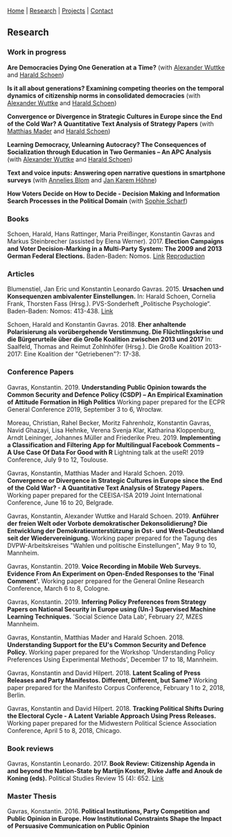 [Home](https://kostagav.github.io/) | [Research](https://kostagav.github.io/research) | [Projects](https://kostagav.github.io/projects) | [Contact](https://kostagav.github.io/contact)

## Research

### Work in progress

**Are Democracies Dying One Generation at a Time?** (with [Alexander Wuttke](http://www.alexander-wuttke.de/) and [Harald Schoen](http://lspwpp.sowi.uni-mannheim.de/team/lehrstuhlinhaber/))

**Is it all about generations? Examining competing theories on the temporal dynamics of citizenship norms in consolidated democracies** (with [Alexander Wuttke](http://www.alexander-wuttke.de/) and [Harald Schoen](http://lspwpp.sowi.uni-mannheim.de/team/lehrstuhlinhaber/))

**Convergence or Divergence in Strategic Cultures in Europe since the End of the Cold War? A Quantitative Text Analysis of Strategy Papers** (with [Matthias Mader](https://www.sowi.uni-mannheim.de/schoen/team/akademische-mitarbeiterinnen-und-mitarbeiter/mader-matthias-dr/) and [Harald Schoen](http://lspwpp.sowi.uni-mannheim.de/team/lehrstuhlinhaber/))

**Learning Democracy, Unlearning Autocracy? The Consequences of Socialization through Education in Two Germanies – An APC Analysis** (with [Alexander Wuttke](http://www.alexander-wuttke.de/) and [Harald Schoen](http://lspwpp.sowi.uni-mannheim.de/team/lehrstuhlinhaber/))

**Text and voice inputs: Answering open narrative questions in smartphone surveys** (with [Annelies Blom](https://www.sowi.uni-mannheim.de/blom/) and [Jan Karem Höhne](https://reforms.uni-mannheim.de/internet_panel/Team/hoehne_jan/))

**How Voters Decide on How to Decide - Decision Making and Information Search Processes in the Political Domain** (with [Sophie Scharf](http://cognition.uni-mannheim.de/mitarbeiter/m_sc_sophie_scharf/))

### Books

Schoen, Harald, Hans Rattinger, Maria Preißinger, Konstantin Gavras and  Markus  Steinbrecher (assisted by Elena Werner). 2017. **Election Campaigns and Voter Decision-Marking in a Multi-Party System: The 2009 and 2013 German Federal Elections.** Baden-Baden: Nomos. [Link](https://www.nomos-elibrary.de/10.5771/9783845254418-418/ursachen-und-konsequenzen-ambivalenter-einstellungen) [Reproduction](http://lspwpp.sowi.uni-mannheim.de/team/lehrstuhlinhaber/Monographien/Reproduction.zip)

### Articles

Blumenstiel, Jan Eric und Konstantin Leonardo Gavras. 2015. **Ursachen und Konsequenzen ambivalenter Einstellungen.** In: Harald Schoen, Cornelia Frank, Thorsten Fass (Hrsg.). PVS-Sonderheft „Politische Psychologie“. Baden-Baden: Nomos: 413-438. [Link](https://www.nomos-elibrary.de/10.5771/9783845273228/election-campaigns-and-voter-decision-making-in-a-multi-party-system) 

Schoen, Harald and Konstantin Gavras. 2018. **Eher anhaltende Polarisierung als vorübergehende Verstimmung. Die Flüchtlingskrise und die Bürgerurteile über die Große Koalition zwischen 2013 und 2017** In: Saalfeld, Thomas and Reimut Zohlnhöfer (Hrsg.). Die Große Koalition 2013-2017: Eine Koalition der "Getriebenen"?: 17-38.

### Conference Papers

Gavras, Konstantin. 2019. **Understanding Public Opinion towards the Common Security and Defence Policy (CSDP) – An Empirical Examination of Attitude Formation in High Politics** Working paper prepared for the ECPR General Conference 2019, September 3 to 6, Wrocław.

Moreau, Christian, Rahel Becker, Moritz Fahrenholz, Konstantin Gavras, Navid Ghazayi, Lisa Hehnke, Verena Svenja Klar, Katharina Kloppenburg, Arndt Leininger, Johannes Müller and Friederike Preu. 2019. **Implementing a Classification and Filtering App for Multilingual Facebook Comments – A Use Case Of Data For Good with R** Lightning talk at the useR! 2019 Conference, July 9 to 12, Toulouse.

Gavras, Konstantin, Matthias Mader and Harald Schoen. 2019. **Convergence or Divergence in Strategic Cultures in Europe since the End of the Cold War? - A Quantitative Text Analysis of Strategy Papers.** Working paper prepared for the CEEISA-ISA 2019 Joint International Conference, June 16 to 20, Belgrade.

Gavras, Konstantin, Alexander Wuttke and Harald Schoen. 2019. **Anführer der freien Welt oder Vorbote demokratischer Dekonsolidierung? Die Entwicklung der Demokratieunterstützung in Ost- und West-Deutschland seit der Wiedervereinigung.** Working paper prepared for the Tagung des DVPW-Arbeitskreises "Wahlen und politische Einstellungen", May 9 to 10, Mannheim.

Gavras, Konstantin. 2019. **Voice Recording in Mobile Web Surveys. Evidence From An Experiment on Open-Ended Responses to the 'Final Comment'.** Working paper prepared for the General Online Research Conference, March 6 to 8, Cologne.

Gavras, Konstantin. 2019. **Inferring Policy Preferences from Strategy Papers on National Security in Europe using (Un-) Supervised Machine Learning Techniques.** 'Social Science Data Lab', February 27, MZES Mannheim.

Gavras, Konstantin, Matthias Mader and Harald Schoen. 2018. **Understanding Support for the EU's Common Security and Defence Policy.** Working paper prepared for the Workshop 'Understanding Policy Preferences Using Experimental Methods', December 17 to 18, Mannheim.

Gavras, Konstantin and David Hilpert. 2018. **Latent Scaling of Press Releases and Party Manifestos. Different, Different, but Same?** Working paper prepared for the Manifesto Corpus Conference, February 1 to 2, 2018, Berlin. 

Gavras, Konstantin and David Hilpert. 2018. **Tracking Political Shifts During the Electoral Cycle - A Latent Variable Approach Using Press Releases.** Working paper prepared for the Midwestern Political Science Association Conference, April 5 to 8, 2018, Chicago.

### Book reviews

Gavras, Konstantin Leonardo. 2017. **Book Review: Citizenship Agenda in and beyond the Nation-State by Martijn Koster, Rivke Jaffe and Anouk de Koning (eds).** Political Studies Review 15 (4): 652. [Link](http://journals.sagepub.com/doi/abs/10.1177/1478929917720411)

### Master Thesis

Gavras, Konstantin. 2016. **Political Institutions, Party Competition and Public Opinion in Europe. How Institutional Constraints Shape the Impact of Persuasive Communication on Public Opinion**

